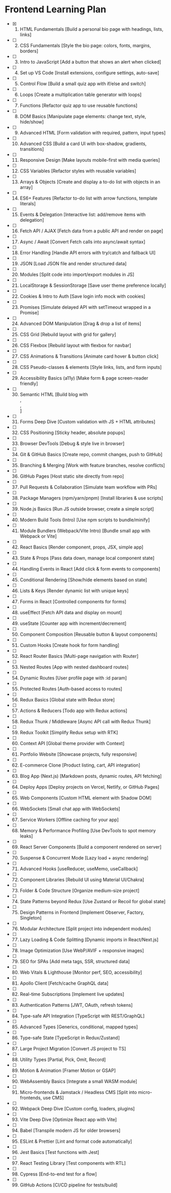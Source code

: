 # Frontend Learning Plan

- [x] 1. HTML Fundamentals [Build a personal bio page with headings, lists, links]

- [ ] 2. CSS Fundamentals [Style the bio page: colors, fonts, margins, borders]

- [ ] 3. Intro to JavaScript [Add a button that shows an alert when clicked]

- [ ] 4. Set up VS Code [Install extensions, configure settings, auto-save]

- [ ] 5. Control Flow [Build a small quiz app with if/else and switch]

- [ ] 6. Loops [Create a multiplication table generator with loops]

- [ ] 7. Functions [Refactor quiz app to use reusable functions]

- [ ] 8. DOM Basics [Manipulate page elements: change text, style, hide/show]

- [ ] 9. Advanced HTML [Form validation with required, pattern, input types]

- [ ] 10. Advanced CSS [Build a card UI with box-shadow, gradients, transitions]

- [ ] 11. Responsive Design [Make layouts mobile-first with media queries]

- [ ] 12. CSS Variables [Refactor styles with reusable variables]

- [ ] 13. Arrays & Objects [Create and display a to-do list with objects in an array]

- [ ] 14. ES6+ Features [Refactor to-do list with arrow functions, template literals]

- [ ] 15. Events & Delegation [Interactive list: add/remove items with delegation]

- [ ] 16. Fetch API / AJAX [Fetch data from a public API and render on page]

- [ ] 17. Async / Await [Convert Fetch calls into async/await syntax]

- [ ] 18. Error Handling [Handle API errors with try/catch and fallback UI]

- [ ] 19. JSON [Load JSON file and render structured data]

- [ ] 20. Modules [Split code into import/export modules in JS]

- [ ] 21. LocalStorage & SessionStorage [Save user theme preference locally]

- [ ] 22. Cookies & Intro to Auth [Save login info mock with cookies]

- [ ] 23. Promises [Simulate delayed API with setTimeout wrapped in a Promise]

- [ ] 24. Advanced DOM Manipulation [Drag & drop a list of items]

- [ ] 25. CSS Grid [Rebuild layout with grid for gallery]

- [ ] 26. CSS Flexbox [Rebuild layout with flexbox for navbar]

- [ ] 27. CSS Animations & Transitions [Animate card hover & button click]

- [ ] 28. CSS Pseudo-classes & elements [Style links, lists, and form inputs]

- [ ] 29. Accessibility Basics (a11y) [Make form & page screen-reader friendly]

- [ ] 30. Semantic HTML [Build blog with <article>, <section>, <aside>]

- [ ] 31. Forms Deep Dive [Custom validation with JS + HTML attributes]

- [ ] 32. CSS Positioning [Sticky header, absolute popups]

- [ ] 33. Browser DevTools [Debug & style live in browser]

- [ ] 34. Git & GitHub Basics [Create repo, commit changes, push to GitHub]

- [ ] 35. Branching & Merging [Work with feature branches, resolve conflicts]

- [ ] 36. GitHub Pages [Host static site directly from repo]

- [ ] 37. Pull Requests & Collaboration [Simulate team workflow with PRs]

- [ ] 38. Package Managers (npm/yarn/pnpm) [Install libraries & use scripts]

- [ ] 39. Node.js Basics [Run JS outside browser, create a simple script]

- [ ] 40. Modern Build Tools (Intro) [Use npm scripts to bundle/minify]

- [ ] 41. Module Bundlers (Webpack/Vite Intro) [Bundle small app with Webpack or Vite]

- [ ] 42. React Basics [Render component, props, JSX, simple app]

- [ ] 43. State & Props [Pass data down, manage local component state]

- [ ] 44. Handling Events in React [Add click & form events to components]

- [ ] 45. Conditional Rendering [Show/hide elements based on state]

- [ ] 46. Lists & Keys [Render dynamic list with unique keys]

- [ ] 47. Forms in React [Controlled components for forms]

- [ ] 48. useEffect [Fetch API data and display on mount]

- [ ] 49. useState [Counter app with increment/decrement]

- [ ] 50. Component Composition [Reusable button & layout components]

- [ ] 51. Custom Hooks [Create hook for form handling]

- [ ] 52. React Router Basics [Multi-page navigation with Router]

- [ ] 53. Nested Routes [App with nested dashboard routes]

- [ ] 54. Dynamic Routes [User profile page with :id param]

- [ ] 55. Protected Routes [Auth-based access to routes]

- [ ] 56. Redux Basics [Global state with Redux store]

- [ ] 57. Actions & Reducers [Todo app with Redux actions]

- [ ] 58. Redux Thunk / Middleware [Async API call with Redux Thunk]

- [ ] 59. Redux Toolkit [Simplify Redux setup with RTK]

- [ ] 60. Context API [Global theme provider with Context]

- [ ] 61. Portfolio Website [Showcase projects, fully responsive]

- [ ] 62. E-commerce Clone [Product listing, cart, API integration]

- [ ] 63. Blog App (Next.js) [Markdown posts, dynamic routes, API fetching]

- [ ] 64. Deploy Apps [Deploy projects on Vercel, Netlify, or GitHub Pages]

- [ ] 65. Web Components [Custom HTML element with Shadow DOM]

- [ ] 66. WebSockets [Small chat app with WebSockets]

- [ ] 67. Service Workers [Offline caching for your app]

- [ ] 68. Memory & Performance Profiling [Use DevTools to spot memory leaks]

- [ ] 69. React Server Components [Build a component rendered on server]

- [ ] 70. Suspense & Concurrent Mode [Lazy load + async rendering]

- [ ] 71. Advanced Hooks [useReducer, useMemo, useCallback]

- [ ] 72. Component Libraries [Rebuild UI using Material UI/Chakra]

- [ ] 73. Folder & Code Structure [Organize medium-size project]

- [ ] 74. State Patterns beyond Redux [Use Zustand or Recoil for global state]

- [ ] 75. Design Patterns in Frontend [Implement Observer, Factory, Singleton]

- [ ] 76. Modular Architecture [Split project into independent modules]

- [ ] 77. Lazy Loading & Code Splitting [Dynamic imports in React/Next.js]

- [ ] 78. Image Optimization [Use WebP/AVIF + responsive images]

- [ ] 79. SEO for SPAs [Add meta tags, SSR, structured data]

- [ ] 80. Web Vitals & Lighthouse [Monitor perf, SEO, accessibility]

- [ ] 81. Apollo Client [Fetch/cache GraphQL data]

- [ ] 82. Real-time Subscriptions [Implement live updates]

- [ ] 83. Authentication Patterns [JWT, OAuth, refresh tokens]

- [ ] 84. Type-safe API Integration [TypeScript with REST/GraphQL]

- [ ] 85. Advanced Types [Generics, conditional, mapped types]

- [ ] 86. Type-safe State [TypeScript in Redux/Zustand]

- [ ] 87. Large Project Migration [Convert JS project to TS]

- [ ] 88. Utility Types [Partial, Pick, Omit, Record]

- [ ] 89. Motion & Animation [Framer Motion or GSAP]

- [ ] 90. WebAssembly Basics [Integrate a small WASM module]

- [ ] 91. Micro-frontends & Jamstack / Headless CMS [Split into micro-frontends, use CMS]

- [ ] 92. Webpack Deep Dive [Custom config, loaders, plugins]

- [ ] 93. Vite Deep Dive [Optimize React app with Vite]

- [ ] 94. Babel [Transpile modern JS for older browsers]

- [ ] 95. ESLint & Prettier [Lint and format code automatically]

- [ ] 96. Jest Basics [Test functions with Jest]

- [ ] 97. React Testing Library [Test components with RTL]

- [ ] 98. Cypress [End-to-end test for a flow]

- [ ] 99. GitHub Actions [CI/CD pipeline for tests/build]